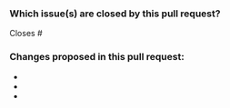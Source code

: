 ### Which issue(s) are closed by this pull request?

Closes #

### Changes proposed in this pull request:

-
-
-
